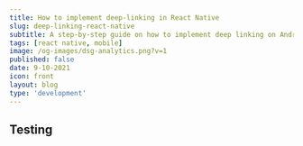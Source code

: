 ```yaml
---
title: How to implement deep-linking in React Native
slug: deep-linking-react-native
subtitle: A step-by-step guide on how to implement deep linking on Android and iOS
tags: [react native, mobile]
image: /og-images/dsg-analytics.png?v=1
published: false
date: 9-10-2021
icon: front
layout: blog
type: 'development'
---
```


<script>
  import Title from '../../lib/components/posts/title.svelte'
</script>

<Title>{title}</Title>

## Testing
